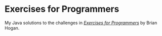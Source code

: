 # Exercises for Programmers
My Java solutions to the challenges in *[Exercises for Programmers](https://pragprog.com/book/bhwb/exercises-for-programmers)* by Brian Hogan.
